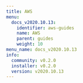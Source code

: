 ```yaml
---
title: AWS
menu:
  docs_v2020.10.13:
    identifier: aws-guides
    name: AWS
    parent: guides
    weight: 10
menu_name: docs_v2020.10.13
info:
  community: v0.2.0
  installer: v0.2.0
  version: v2020.10.13
---
```


